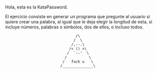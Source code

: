 Hola, esta es la KataPassword.

El ejercicio consiste en generar un programa que pregunte al usuario si quiere
crear una palabra, al igual que le deja elegir la longitud de esta, si incluye
números, palabras o símbolos, dos de ellos, o incluso todos.

                                    /\
                                   /  \
                                  /,--.\
                                 /< () >\
                                /  `--'  \
                               /          \
                              /   fuck u   \
                             /______________\

